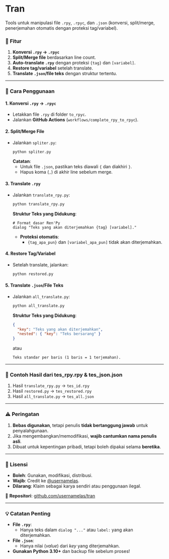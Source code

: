 # **Tran**  
Tools untuk manipulasi file `.rpy`, `.rpyc`, dan `.json` (konversi, split/merge, penerjemahan otomatis dengan proteksi tag/variabel).  

### 🔧 **Fitur**  
1. **Konversi `.rpy` → `.rpyc`**  
2. **Split/Merge file** berdasarkan line count.  
3. **Auto-translate `.rpy`** dengan proteksi `{tag}` dan `[variabel]`.  
4. **Restore tag/variabel** setelah translate.  
5. **Translate `.json`/file teks** dengan struktur tertentu.  

---

### 🚀 **Cara Penggunaan**  
#### 1. Konversi `.rpy` → `.rpyc`  
- Letakkan file `.rpy` di folder `to_rpyc`.  
- Jalankan **GitHub Actions** (`workflows/complete_rpy_to_rpyc`).  

#### 2. Split/Merge File  
- Jalankan `spliter.py`:  
  ```bash
  python spliter.py
  ```  
  **Catatan**:  
  - Untuk file `.json`, pastikan teks diawali `{` dan diakhiri `}`.  
  - Hapus koma (`,`) di akhir line sebelum merge.  

#### 3. Translate `.rpy`  
- Jalankan `translate_rpy.py`:  
  ```bash
  python translate_rpy.py
  ```  
  **Struktur Teks yang Didukung**:  
  ```text
  # Format dasar Ren'Py
  dialog "Teks yang akan diterjemahkan {tag} [variabel]."
  ```  
  - **Proteksi otomatis**:  
    - `{tag_apa_pun}` dan `[variabel_apa_pun]` tidak akan diterjemahkan.  

#### 4. Restore Tag/Variabel  
- Setelah translate, jalankan:  
  ```bash
  python restored.py
  ```  

#### 5. Translate `.json`/File Teks  
- Jalankan `all_translate.py`:  
  ```bash
  python all_translate.py
  ```  
  **Struktur Teks yang Didukung**:  
  ```json
  {
    "key": "Teks yang akan diterjemahkan",
    "nested": { "key": "Teks bersarang" }
  }
  ```  
  atau  
  ```text
  Teks standar per baris (1 baris = 1 terjemahan).
  ```  

---

### 📂 **Contoh Hasil**  dari tes_rpy.rpy & tes_json.json

1. Hasil `translate_rpy.py` → `tes_id.rpy`
2. Hasil `restored.py` → `tes_restored.rpy`  
3. Hasil `all_translate.py` → `tes_all.json`  

---

### ⚠️ **Peringatan**  
1. **Bebas digunakan**, tetapi penulis **tidak bertanggung jawab** untuk penyalahgunaan.  
2. Jika mengembangkan/memodifikasi, **wajib cantumkan nama penulis asli**.  
3. Dibuat untuk kepentingan pribadi, tetapi boleh dipakai selama **beretika**.  

---

### 📜 **Lisensi**  
- **Boleh**: Gunakan, modifikasi, distribusi.  
- **Wajib**: Credit ke [@usernamelas](https://github.com/usernamelas).  
- **Dilarang**: Klaim sebagai karya sendiri atau penggunaan ilegal.  

🔗 **Repositori**: [github.com/usernamelas/tran](https://github.com/usernamelas/tran)  

---  

### 💡 **Catatan Penting**  
- **File `.rpy`**:  
  - Hanya teks dalam `dialog "..."` atau `label:` yang akan diterjemahkan.  
- **File `.json`**:  
  - Hanya nilai (*value*) dari *key* yang diterjemahkan.  
- **Gunakan Python 3.10+** dan backup file sebelum proses!